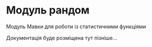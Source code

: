 # Модуль рандом
Модуль Мавки для роботи із статистичними функціями

Документація буде розміщена тут пізніше...

